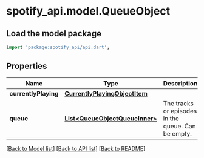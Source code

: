 # spotify_api.model.QueueObject

## Load the model package
```dart
import 'package:spotify_api/api.dart';
```

## Properties
Name | Type | Description | Notes
------------ | ------------- | ------------- | -------------
**currentlyPlaying** | [**CurrentlyPlayingObjectItem**](CurrentlyPlayingObjectItem.md) |  | [optional] 
**queue** | [**List&lt;QueueObjectQueueInner&gt;**](QueueObjectQueueInner.md) | The tracks or episodes in the queue. Can be empty. | [optional] 

[[Back to Model list]](../README.md#documentation-for-models) [[Back to API list]](../README.md#documentation-for-api-endpoints) [[Back to README]](../README.md)


